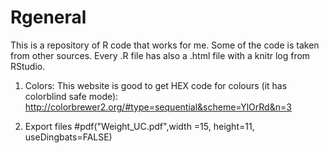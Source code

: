 # Rgeneral
This is a repository of R code that works for me. Some of the code is taken from other sources.
Every .R file has also a .html file with a knitr log from RStudio.


1. Colors:
This website is good to get HEX code for colours (it has colorblind safe mode):
http://colorbrewer2.org/#type=sequential&scheme=YlOrRd&n=3

2. Export files
#pdf("Weight_UC.pdf",width =15, height=11, useDingbats=FALSE)
